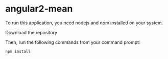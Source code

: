 # angular2-mean


To run this application, you need nodejs and npm installed on your system. 

Download the repository


Then, run the following commands from your command prompt:

`npm install`

